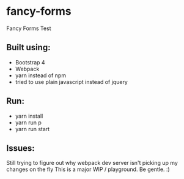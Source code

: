 # fancy-forms
Fancy Forms Test

## Built using:
- Bootstrap 4
- Webpack
- yarn instead of npm
- tried to use plain javascript instead of jquery

## Run:
- yarn install
- yarn run p
- yarn run start


## Issues:
Still trying to figure out why webpack dev server isn't picking up my changes on the fly
This is a major WIP / playground. Be gentle. :)
